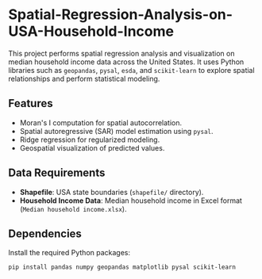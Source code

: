 # Spatial-Regression-Analysis-on-USA-Household-Income
This project performs spatial regression analysis and visualization on median household income data across the United States. It uses Python libraries such as `geopandas`, `pysal`, `esda`, and `scikit-learn` to explore spatial relationships and perform statistical modeling.
## Features
- Moran's I computation for spatial autocorrelation.
- Spatial autoregressive (SAR) model estimation using `pysal`.
- Ridge regression for regularized modeling.
- Geospatial visualization of predicted values.

## Data Requirements
- **Shapefile**: USA state boundaries (`shapefile/` directory).
- **Household Income Data**: Median household income in Excel format (`Median household income.xlsx`).

## Dependencies
Install the required Python packages:
```bash
pip install pandas numpy geopandas matplotlib pysal scikit-learn
